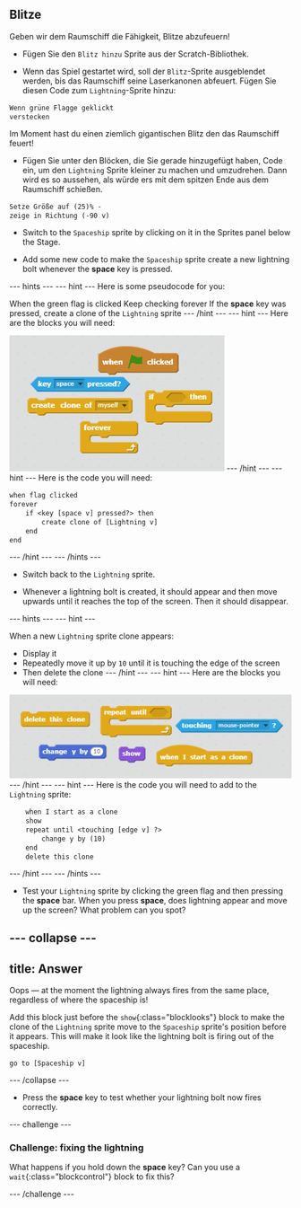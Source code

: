 ## Blitze

Geben wir dem Raumschiff die Fähigkeit, Blitze abzufeuern!

+ Fügen Sie den ` Blitz hinzu ` Sprite aus der Scratch-Bibliothek.

+ Wenn das Spiel gestartet wird, soll der `Blitz`-Sprite ausgeblendet werden, bis das Raumschiff seine Laserkanonen abfeuert. Fügen Sie diesen Code zum `Lightning`-Sprite hinzu:

```blocks
Wenn grüne Flagge geklickt 
verstecken
```

Im Moment hast du einen ziemlich gigantischen Blitz den das Raumschiff feuert!

+ Fügen Sie unter den Blöcken, die Sie gerade hinzugefügt haben, Code ein, um den `Lightning` Sprite kleiner zu machen und umzudrehen. Dann wird es so aussehen, als würde ers mit dem spitzen Ende aus dem Raumschiff schießen.

```blocks
Setze Größe auf (25)% -
zeige in Richtung (-90 v)
```

+ Switch to the `Spaceship` sprite by clicking on it in the Sprites panel below the Stage.

+ Add some new code to make the `Spaceship` sprite create a new lightning bolt whenever the **space** key is pressed.

\--- hints \--- \--- hint \--- Here is some pseudocode for you:

When the green flag is clicked Keep checking forever If the **space** key was pressed, create a clone of the `Lightning` sprite \--- /hint \--- \--- hint \--- Here are the blocks you will need:

![Hint](images/hint-lightning.png) \--- /hint \--- \--- hint \--- Here is the code you will need:

```blocks
when flag clicked
forever
    if <key [space v] pressed?> then
        create clone of [Lightning v]
    end
end
```

\--- /hint \--- \--- /hints \---

+ Switch back to the `Lightning` sprite.

+ Whenever a lightning bolt is created, it should appear and then move upwards until it reaches the top of the screen. Then it should disappear.

\--- hints \--- \--- hint \---

When a new `Lightning` sprite clone appears:

+ Display it
+ Repeatedly move it up by `10` until it is touching the edge of the screen
+ Then delete the clone \--- /hint \--- \--- hint \--- Here are the blocks you will need:

![Move lightning](images/move-hint-lightning.png) \--- /hint \--- \--- hint \--- Here is the code you will need to add to the `Lightning` sprite:

```blocks
    when I start as a clone
    show
    repeat until <touching [edge v] ?>
        change y by (10)
    end
    delete this clone
```

\--- /hint \--- \--- /hints \---

+ Test your `Lightning` sprite by clicking the green flag and then pressing the **space** bar. When you press **space**, does lightning appear and move up the screen? What problem can you spot?

## \--- collapse \---

## title: Answer

Oops — at the moment the lightning always fires from the same place, regardless of where the spaceship is!

Add this block just before the `show`{:class="blocklooks"} block to make the clone of the `Lightning` sprite move to the `Spaceship` sprite's position before it appears. This will make it look like the lightning bolt is firing out of the spaceship.

```blocks
go to [Spaceship v]
```

\--- /collapse \---

+ Press the **space** key to test whether your lightning bolt now fires correctly.

\--- challenge \---

### Challenge: fixing the lightning

What happens if you hold down the **space** key? Can you use a `wait`{:class="blockcontrol"} block to fix this?

\--- /challenge \---